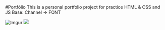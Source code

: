 #Portfólio
This is a personal portfolio project for practice HTML &amp; CSS and JS
Base: Channel -> FONT

![Imgur](https://imgur.com/xeVsBGk)
<img src="https://imgur.com/xeVsBGk"></img>

